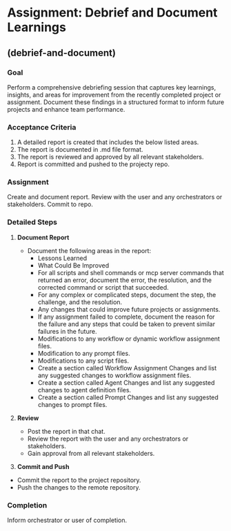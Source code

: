 # Assignment: Debrief and Document Learnings

## (debrief-and-document)

### Goal

Perform a comprehensive debriefing session that captures key learnings, insights, and areas for improvement from the recently completed project or assignment. Document these findings in a structured format to inform future projects and enhance team performance.


### Acceptance Criteria

1. A detailed report is created that includes the below listed areas.
2. The report is documented in .md file format.
3. The report is reviewed and approved by all relevant stakeholders.
4. Report is committed and pushed to the projecty repo.

### Assignment

Create and document report. Review with the user and any orchestrators or stakeholders. Commit to repo.

### Detailed Steps

1. **Document Report**
   - Document the following areas in the report:
     - Lessons Learned
     - What Could Be Improved
     - For all scripts and shell commands or mcp server commands that returned an error, document the error, the resolution, and the corrected command or script that succeeded.
     - For any complex or complicated steps, document the step, the challenge, and the resolution.
     - Any changes that could improve future projects or assignments.
     - If any assignment failed to complete, document the reason for the failure and any steps that could be taken to prevent similar failures in the future.
     - Modifications to any workflow or dynamic workflow assignment files.
     - Modification to any prompt files.
     - Modifications to any script files.
     - Create a section called Workflow Assignment Changes and list any suggested changes to workflow assignment files.
     - Create a section called Agent Changes and list any suggested changes to agent definition files.
     - Create a section called Prompt Changes and list any suggested changes to prompt files.

2. **Review**
   - Post the report in that chat.
   - Review the report with the user and any orchestrators or stakeholders.
   - Gain approval from all relevant stakeholders.

3. **Commit and Push**
- Commit the report to the project repository.
- Push the changes to the remote repository.

### Completion

Inform orchestrator or user of completion.
